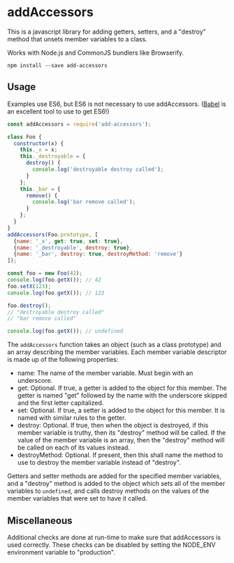 # addAccessors

This is a javascript library for adding getters, setters, and a "destroy"
method that unsets member variables to a class.

Works with Node.js and CommonJS bundlers like Browserify.

    npm install --save add-accessors

## Usage

Examples use ES6, but ES6 is not necessary to use addAccessors.
([Babel](https://babeljs.io/) is an excellent tool to use to get ES6!)

```javascript
const addAccessors = require('add-accessors');

class Foo {
  constructor(x) {
    this._x = x;
    this._destroyable = {
      destroy() {
        console.log('destroyable destroy called');
      }
    };
    this._bar = {
      remove() {
        console.log('bar remove called');
      }
    };
  }
}
addAccessors(Foo.prototype, [
  {name: '_x', get: true, set: true},
  {name: '_destroyable', destroy: true},
  {name: '_bar', destroy: true, destroyMethod: 'remove'}
]);

const foo = new Foo(42);
console.log(foo.getX()); // 42
foo.setX(123);
console.log(foo.getX()); // 123

foo.destroy();
// "destroyable destroy called"
// "bar remove called"

console.log(foo.getX()); // undefined
```

The `addAccessors` function takes an object (such as a class prototype) and an
array describing the member variables. Each member variable descriptor is made
up of the following properties:

* name: The name of the member variable. Must begin with an underscore.
* get: Optional. If true, a getter is added to the object for this member. The
  getter is named "get" followed by the name with the underscore skipped and the
  first letter capitalized.
* set: Optional. If true, a setter is added to the object for this member. It is
  named with similar rules to the getter.
* destroy: Optional. If true, then when the object is destroyed, if this member
  variable is truthy, then its "destroy" method will be called. If the value of
  the member variable is an array, then the "destroy" method will be called on
  each of its values instead.
* destroyMethod: Optional. If present, then this shall name the method to use
  to destroy the member variable instead of "destroy".

Getters and setter methods are added for the specified member variables, and a
"destroy" method is added to the object which sets all of the member variables
to `undefined`, and calls destroy methods on the values of the member variables
that were set to have it called.

## Miscellaneous

Additional checks are done at run-time to make sure that addAccessors is used
correctly. These checks can be disabled by setting the NODE_ENV environment
variable to "production".
